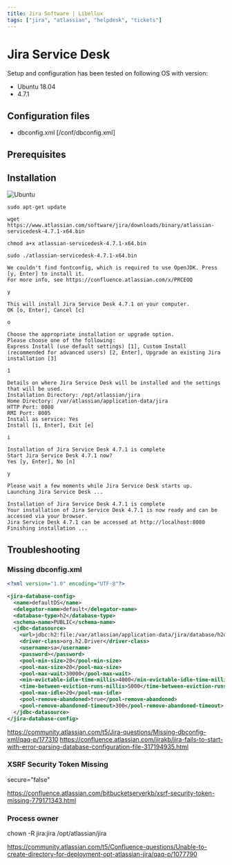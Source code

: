 ```yaml
---
title: Jira Software | Libellux
tags: ["jira", "atlassian", "helpdesk", "tickets"]
---
```


# Jira Service Desk

<TagLinks />

Setup and configuration has been tested on following OS with version:

- Ubuntu 18.04
- 4.7.1

## Configuration files

- dbconfig.xml [/conf/dbconfig.xml]

## Prerequisites

## Installation

![Ubuntu](/img/ubuntu.png)

```
sudo apt-get update
```

```
wget https://www.atlassian.com/software/jira/downloads/binary/atlassian-servicedesk-4.7.1-x64.bin
```

```
chmod a+x atlassian-servicedesk-4.7.1-x64.bin
```

```
sudo ./atlassian-servicedesk-4.7.1-x64.bin
```

```
We couldn't find fontconfig, which is required to use OpenJDK. Press [y, Enter] to install it.
For more info, see https://confluence.atlassian.com/x/PRCEOQ

y
```

```
This will install Jira Service Desk 4.7.1 on your computer.
OK [o, Enter], Cancel [c]

o
```

```
Choose the appropriate installation or upgrade option.
Please choose one of the following:
Express Install (use default settings) [1], Custom Install (recommended for advanced users) [2, Enter], Upgrade an existing Jira installation [3]

1
```

```
Details on where Jira Service Desk will be installed and the settings that will be used.
Installation Directory: /opt/atlassian/jira 
Home Directory: /var/atlassian/application-data/jira 
HTTP Port: 8080 
RMI Port: 8005 
Install as service: Yes 
Install [i, Enter], Exit [e]

i
```

```
Installation of Jira Service Desk 4.7.1 is complete
Start Jira Service Desk 4.7.1 now?
Yes [y, Enter], No [n]

y
```

```
Please wait a few moments while Jira Service Desk starts up.
Launching Jira Service Desk ...

Installation of Jira Service Desk 4.7.1 is complete
Your installation of Jira Service Desk 4.7.1 is now ready and can be
accessed via your browser.
Jira Service Desk 4.7.1 can be accessed at http://localhost:8080
Finishing installation ...
```

## Troubleshooting

### Missing dbconfig.xml

``` xml
<?xml version="1.0" encoding="UTF-8"?>

<jira-database-config>
  <name>defaultDS</name>
  <delegator-name>default</delegator-name>
  <database-type>h2</database-type>
  <schema-name>PUBLIC</schema-name>
  <jdbc-datasource>
    <url>jdbc:h2:file:/var/atlassian/application-data/jira/database/h2db</url>
    <driver-class>org.h2.Driver</driver-class>
    <username>sa</username>
    <password></password>
    <pool-min-size>20</pool-min-size>
    <pool-max-size>20</pool-max-size>
    <pool-max-wait>30000</pool-max-wait>
    <min-evictable-idle-time-millis>4000</min-evictable-idle-time-millis>
    <time-between-eviction-runs-millis>5000</time-between-eviction-runs-millis>
    <pool-max-idle>20</pool-max-idle>
    <pool-remove-abandoned>true</pool-remove-abandoned>
    <pool-remove-abandoned-timeout>300</pool-remove-abandoned-timeout>
  </jdbc-datasource>
</jira-database-config>
```

https://community.atlassian.com/t5/Jira-questions/Missing-dbconfig-xml/qaq-p/177310
https://confluence.atlassian.com/jirakb/jira-fails-to-start-with-error-parsing-database-configuration-file-317194935.html

### XSRF Security Token Missing

secure="false"

https://confluence.atlassian.com/bitbucketserverkb/xsrf-security-token-missing-779171343.html

### Process owner

chown -R jira:jira /opt/atlassian/jira



https://community.atlassian.com/t5/Confluence-questions/Unable-to-create-directory-for-deployment-opt-atlassian-jira/qaq-p/1077790





